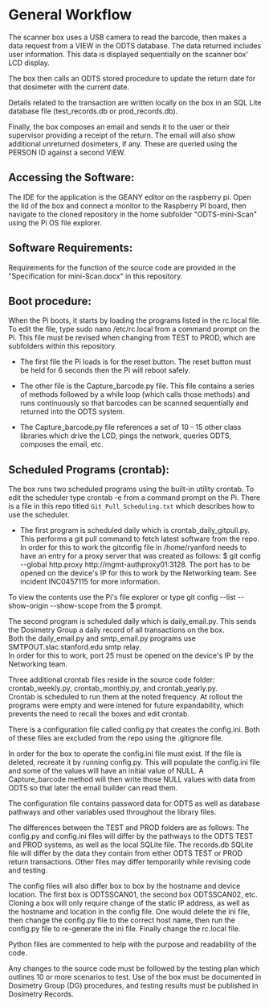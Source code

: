 # General Workflow

The scanner box uses a USB camera to read the barcode, then makes a data request from a VIEW in the ODTS database.
The data returned includes user information.  This data is displayed sequentially on the scanner box' LCD display.

The box then calls an ODTS stored procedure to update the return date for that dosimeter with the current date.

Details related to the transaction are written locally on the box in an SQL Lite database file (test_records.db or prod_records.db).

Finally, the box composes an email and sends it to the user or their supervisor providing a receipt of the return.
The email will also show additional unreturned dosimeters, if any.  These are queried using the PERSON ID against a second VIEW.

## Accessing the Software: 
The IDE for the application is the GEANY editor on the raspberry pi.  Open the lid of the box and connect a monitor to the Raspberry PI board, then navigate to the cloned repository in the home subfolder "ODTS-mini-Scan" using the Pi OS file explorer.

## Software Requirements:
Requirements for the function of the source code are provided in the "Specification for mini-Scan.docx" in this repository.

## Boot procedure:
When the Pi boots, it starts by loading the programs listed in the rc.local file.  To edit the file, type sudo nano /etc/rc.local from a command prompt on the Pi.  This file must be revised when changing from TEST to PROD, which are subfolders within this repository.

* The first file the Pi loads is for the reset button.  The reset button must be held for 6 seconds then the Pi will reboot safely.

* The other file is the Capture_barcode.py file.  This file contains a series of methods followed by a while loop (which calls those methods) 
and runs continuously so that barcodes can be scanned sequentially and returned into the ODTS system.

* The Capture_barcode.py file references a set of 10 - 15 other class libraries which drive the LCD, pings the network, queries ODTS, composes the email, etc.

## Scheduled Programs (crontab):
The box runs two scheduled programs using the built-in utility crontab.  To edit the scheduler type crontab -e from a command prompt on the Pi.  There is a file in this repo titled `Git_Pull_Scheduling.txt` which describes how to use the scheduler.

* The first program is scheduled daily which is crontab_daily_gitpull.py.  This performs a git pull command to fetch latest software from the repo.  In order for this to work the gitconfig file in /home/ryanford needs to have an entry for a proxy server that was created as follows:
$ git config --global http.proxy http://mgmt-authproxy01:3128.  The port has to be opened on the device's IP for this to work by the Networking team.  See incident INC0457115 for more information.

To view the contents use the Pi's file explorer or type git config --list --show-origin --show-scope from the $ prompt.

The second program is scheduled daily which is daily_email.py.  This sends the Dosimetry Group a daily record of all transactions on the box.  
Both the daily_email.py and smtp_email.py programs use SMTPOUT.slac.stanford.edu smtp relay.  
In order for this to work, port 25 must be opened on the device's IP by the Networking team.

Three additional crontab files reside in the source code folder:  crontab_weekly.py, crontab_monthly.py, and crontab_yearly.py.  
Crontab is scheduled to run them at the noted frequency.  At rollout the programs were empty and were intened for future expandability, 
which prevents the need to recall the boxes and edit crontab.

There is a configuration file called config.py that creates the config.ini.  Both of these files are excluded from the repo using the .gitignore file.

In order for the box to operate the config.ini file must exist.  If the file is deleted, recreate it by running config.py.  This will
populate the config.ini file and some of the values will have an initial value of NULL.  A Capture_barcode method will then write those NULL
values with data from ODTS so that later the email builder can read them.

The configuration file contains password data for ODTS as well as database pathways and other variables used throughout the library files.

The differences between the TEST and PROD folders are as follows:
The config.py and config.ini files will differ by the pathways to the ODTS TEST and PROD systems, as well as the local SQLite file.
The records.db SQLite file will differ by the data they contain from either ODTS TEST or PROD return transactions.
Other files may differ temporarily while revising code and testing.

The config files will also differ box to box by the hostname and device location.  The first box is ODTSSCAN01, the second box ODTSSCAN02, etc.
Cloning a box will only require change of the static IP address, as well as the hostname and location in the config file.  One would delete the ini file,
then change the config.py file to the correct host name, then run the config.py file to re-generate the ini file. Finally change the rc.local file.

Python files are commented to help with the purpose and readability of the code.

Any changes to the source code must be followed by the testing plan which outlines 10 or more scenarios to test.  Use of the box must be
documented in Dosimetry Group (DG) procedures, and testing results must be published in Dosimetry Records.



